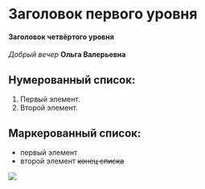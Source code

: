 # Заголовок первого уровня
#### Заголовок четвёртого уровня
*Добрый вечер*
__Ольга Валерьевна__
## Нумерованный список:
1. Первый элемент.
2. Второй элемент.
## Маркерованный список:
+ первый элемент
+ второй элемент
~~конец списка~~

![](http://pngimg.com/uploads/bouquet/bouquet_PNG55.png)

